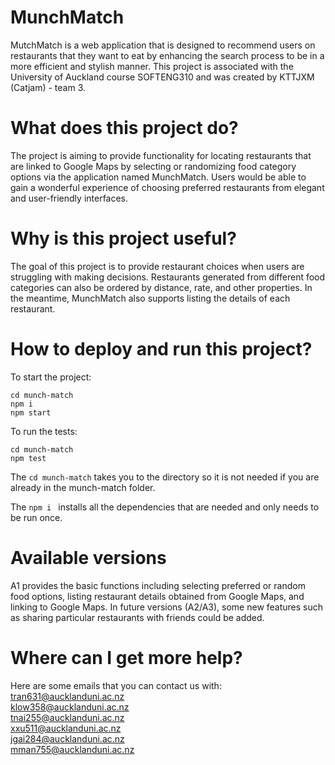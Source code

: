# MunchMatch
MutchMatch is a web application that is designed to recommend users on restaurants that they want to eat by enhancing the search process to be in a more efficient and stylish manner. This project is associated with the University of Auckland course SOFTENG310 and was created by KTTJXM (Catjam) - team 3.  

# What does this project do?
The project is aiming to provide functionality for locating restaurants that are linked to Google Maps by selecting or randomizing food category options via the application named MunchMatch. Users would be able to gain a wonderful experience of choosing preferred restaurants from elegant and user-friendly interfaces.

# Why is this project useful?
The goal of this project is to provide restaurant choices when users are struggling with making decisions. Restaurants generated from different food categories can also be ordered by distance, rate, and other properties. In the meantime, MunchMatch also supports listing the details of each restaurant.

# How to deploy and run this project?

To start the project:
```
cd munch-match
npm i 
npm start

``` 

To run the tests: 
```
cd munch-match
npm test
```

The ```cd munch-match``` takes you to the directory so it is not needed if you are already in the munch-match folder.

The ```npm i ``` installs all the dependencies that are needed and only needs to be run once. 

# Available versions
A1 provides the basic functions including selecting preferred or random food options, listing restaurant details obtained from Google Maps, and linking to Google Maps. In future versions (A2/A3), some new features such as sharing particular restaurants with friends could be added.

# Where can I get more help?
Here are some emails that you can contact us with:<br/>
tran631@aucklanduni.ac.nz <br/>
klow358@aucklanduni.ac.nz <br/>
tnai255@aucklanduni.ac.nz <br/>
xxu511@aucklanduni.ac.nz <br/>
jgai284@aucklanduni.ac.nz <br/>
mman755@aucklanduni.ac.nz <br/>
